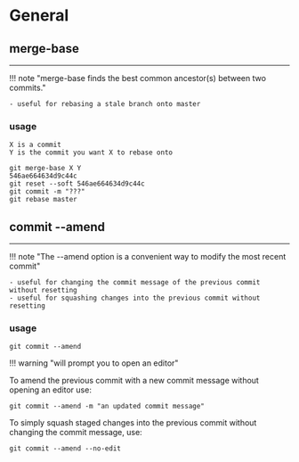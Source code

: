 # General

## merge-base
___

!!! note "merge-base finds the best common ancestor(s) between two commits."

	- useful for rebasing a stale branch onto master
    
### usage		

	X is a commit
	Y is the commit you want X to rebase onto

	git merge-base X Y
	546ae664634d9c44c
	git reset --soft 546ae664634d9c44c
	git commit -m "???"
	git rebase master

## commit --amend
___

!!! note "The --amend option is a convenient way to modify the most recent commit"

	- useful for changing the commit message of the previous commit without resetting
	- useful for squashing changes into the previous commit without resetting

### usage

	git commit --amend

!!! warning "will prompt you to open an editor"

To amend the previous commit with a new commit message without opening an editor use:
		
	git commit --amend -m "an updated commit message"

To simply squash staged changes into the previous commit without changing the commit message, use:

	git commit --amend --no-edit 